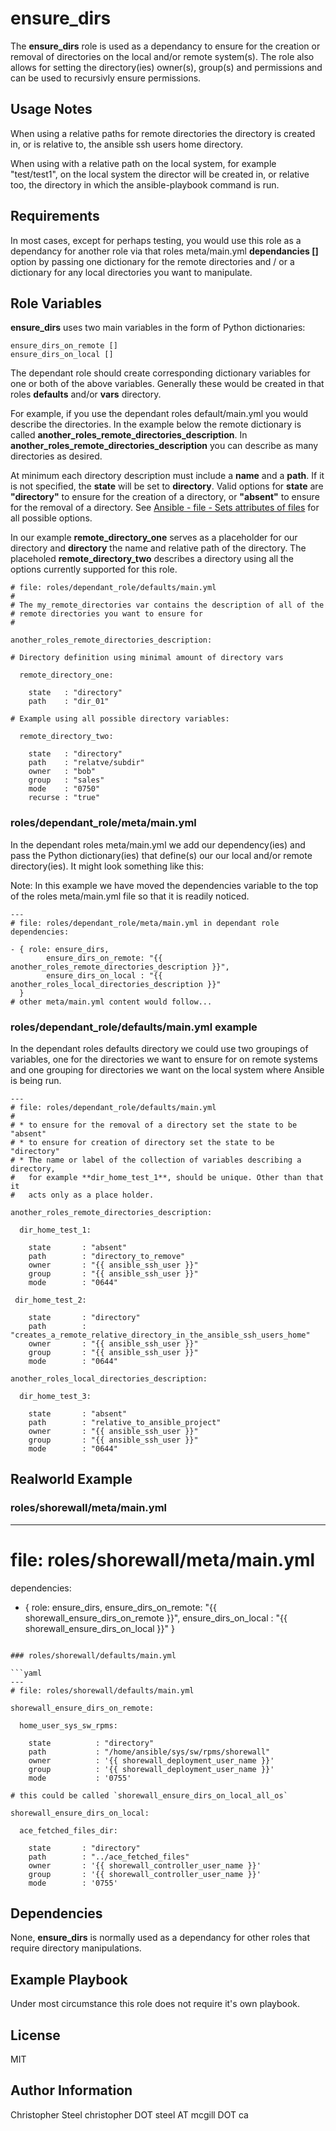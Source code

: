ensure_dirs
===========


The **ensure_dirs** role is used as a dependancy to ensure for the creation or removal of directories on the local and/or remote system(s). The role also allows for setting the directory(ies) owner(s), group(s) and permissions and can be used to recursivly ensure permissions.

Usage Notes
-----------

When using a relative paths for remote directories the directory is created in, or is relative to, the ansible ssh users home directory.

When using with a relative path on the local system, for example "test/test1", on the local system the director will be created in, or relative too, the directory in which the ansible-playbook command is run.

Requirements
------------

In most cases, except for perhaps testing, you would use this role as a dependancy for another role via that roles meta/main.yml **dependancies []** option by passing one dictionary for the remote directories and / or a dictionary for any local directories you want to manipulate.

Role Variables
--------------

**ensure_dirs** uses two main variables in the form of Python dictionaries:

    ensure_dirs_on_remote []
    ensure_dirs_on_local []

The dependant role should create corresponding dictionary variables for one or both of the above variables. Generally these would be created in that roles **defaults** and/or **vars** directory.

For example, if you use the dependant roles default/main.yml you would describe the directories. In the example below the remote dictionary is called  **another_roles_remote_directories_description**. In **another_roles_remote_directories_description** you can describe as many directories as desired.

At minimum each directory description must include a **name** and a **path**. If it is not specified, the **state** will be set to **directory**. Valid options for **state** are **"directory"** to ensure for the creation of a directory, or **"absent"** to ensure for the removal of a directory. See [Ansible - file - Sets attributes of files](http://docs.ansible.com/ansible/file_module.html) for all possible options.

In our example **remote_directory_one** serves as a placeholder for our directory and **directory** the name and relative path of the directory. The placeholed **remote_directory_two** describes a directory using all the options currently supported for this role. 

    # file: roles/dependant_role/defaults/main.yml
    #
    # The my_remote_directories var contains the description of all of the
    # remote directories you want to ensure for
    #

    another_roles_remote_directories_description:

    # Directory definition using minimal amount of directory vars

      remote_directory_one:
    
        state   : "directory"
        path    : "dir_01"

    # Example using all possible directory variables:
    
      remote_directory_two:
    
        state   : "directory"
        path    : "relatve/subdir"
        owner   : "bob"
        group   : "sales"
        mode    : "0750"
        recurse : "true"

### roles/dependant_role/meta/main.yml

In the dependant roles meta/main.yml we add our dependency(ies) and pass the Python dictionary(ies) that define(s) our our local and/or remote directory(ies). It might look something like this:

Note: In this example we have moved the dependencies variable to the top of the roles meta/main.yml file so that it is readily noticed.

    ---
    # file: roles/dependant_role/meta/main.yml in dependant role
    dependencies:

    - { role: ensure_dirs, 
            ensure_dirs_on_remote: "{{ another_roles_remote_directories_description }}",
            ensure_dirs_on_local : "{{ another_roles_local_directories_description }}"
      }
    # other meta/main.yml content would follow...

### roles/dependant_role/defaults/main.yml example

In the dependant roles defaults directory we could use two groupings of variables, one
for the directories we want to ensure for on remote systems and one grouping for
directories we want on the local system where Ansible is being run.

    ---
    # file: roles/dependant_role/defaults/main.yml
    # 
    # * to ensure for the removal of a directory set the state to be "absent"
    # * to ensure for creation of directory set the state to be "directory"
    # * The name or label of the collection of variables describing a directory,
    #   for example **dir_home_test_1**, should be unique. Other than that it
    #   acts only as a place holder.
    
    another_roles_remote_directories_description:
    
      dir_home_test_1:
    
        state       : "absent"
        path        : "directory_to_remove"
        owner       : "{{ ansible_ssh_user }}"
        group       : "{{ ansible_ssh_user }}"
        mode        : "0644"
    
     dir_home_test_2:
    
        state       : "directory"
        path        : "creates_a_remote_relative_directory_in_the_ansible_ssh_users_home"
        owner       : "{{ ansible_ssh_user }}"
        group       : "{{ ansible_ssh_user }}"
        mode        : "0644"
    
    another_roles_local_directories_description:
    
      dir_home_test_3:
    
        state       : "absent"
        path        : "relative_to_ansible_project"
        owner       : "{{ ansible_ssh_user }}"
        group       : "{{ ansible_ssh_user }}"
        mode        : "0644"

Realworld Example
-----------------

### roles/shorewall/meta/main.yml

---
# file: roles/shorewall/meta/main.yml
dependencies:
  - { role: ensure_dirs, 
        ensure_dirs_on_remote: "{{ shorewall_ensure_dirs_on_remote }}",
        ensure_dirs_on_local : "{{ shorewall_ensure_dirs_on_local }}"
    }
```

### roles/shorewall/defaults/main.yml

```yaml
---
# file: roles/shorewall/defaults/main.yml

shorewall_ensure_dirs_on_remote:

  home_user_sys_sw_rpms:

    state          : "directory"
    path           : "/home/ansible/sys/sw/rpms/shorewall"
    owner          : '{{ shorewall_deployment_user_name }}'
    group          : '{{ shorewall_deployment_user_name }}'
    mode           : '0755'

# this could be called `shorewall_ensure_dirs_on_local_all_os`

shorewall_ensure_dirs_on_local:

  ace_fetched_files_dir:

    state       : "directory"
    path        : "../ace_fetched_files"
    owner       : '{{ shorewall_controller_user_name }}'
    group       : '{{ shorewall_controller_user_name }}'
    mode        : '0755'
```

Dependencies
------------

None, **ensure_dirs** is normally used as a dependancy for other roles that require directory manipulations.

Example Playbook
----------------

Under most circumstance this role does not require it's own playbook.

License
-------
MIT

Author Information
------------------

Christopher Steel
christopher DOT steel AT mcgill DOT ca
